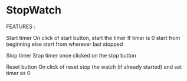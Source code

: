 # StopWatch

FEATURES :

Start timer
On click of start button, start the timer
If timer is 0 start from beginning else start from wherever last stopped

Stop timer
Stop timer once clicked on the stop button

Reset button
On click of reset stop the watch (if already started) and set timer as 0
